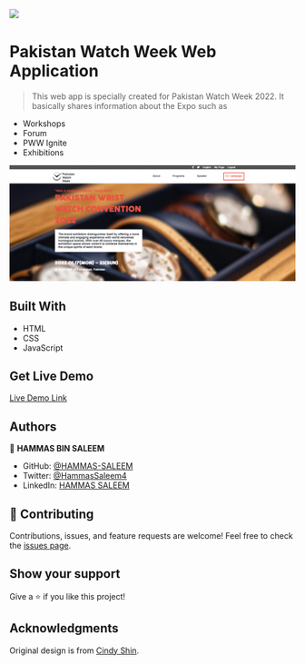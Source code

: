 ![](https://img.shields.io/badge/Microverse-blueviolet)

# Pakistan Watch Week Web Application

> This web app is specially created for Pakistan Watch Week 2022. It basically shares information about the Expo such as

- Workshops
- Forum
- PWW Ignite
- Exhibitions

![screenshot](./images/capstone.gif)

## Built With

- HTML
- CSS
- JavaScript

## Get Live Demo

[Live Demo Link](https://hammas-saleem.github.io/HTML-CSS-CAPSTONE-PROJECT/)

## Authors

👤 **HAMMAS BIN SALEEM**
- GitHub: [@HAMMAS-SALEEM](https://github.com/HAMMAS-SALEEM)
- Twitter: [@HammasSaleem4](https://twitter.com/HammasSaleem4)
- LinkedIn: [HAMMAS SALEEM](https://www.linkedin.com/in/hammas-saleem-407)

## 🤝 Contributing
Contributions, issues, and feature requests are welcome!
Feel free to check the [issues page](../../issues/).

## Show your support
Give a ⭐️ if you like this project!

## Acknowledgments
Original design is from [Cindy Shin](https://www.behance.net/gallery/29845175/CC-Global-Summit-2015).